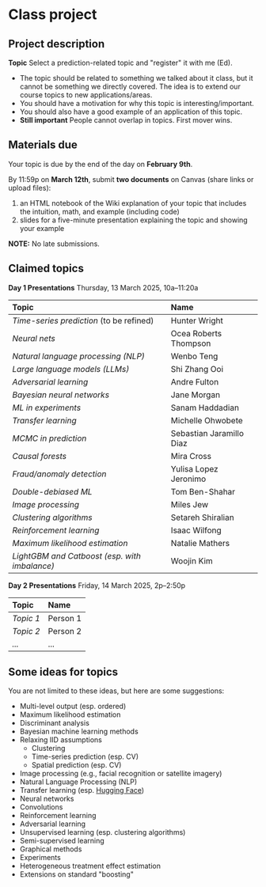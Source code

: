 # Class project

## Project description

**Topic** Select a prediction-related topic and "register" it with me (Ed).

- The topic should be related to something we talked about it class, but it cannot be something we directly covered. The idea is to extend our course topics to new applications/areas.
- You should have a motivation for why this topic is interesting/important.
- You should also have a good example of an application of this topic.
- **Still important** People cannot overlap in topics. First mover wins.

## Materials due

Your topic is due by the end of the day on **February 9th**.

By 11:59p on **March 12th**, submit **two documents** on Canvas (share links or upload files):

1. an HTML notebook of the Wiki explanation of your topic that includes the intuition, math, and example (including code)
1. slides for a five-minute presentation explaining the topic and showing your example 

**NOTE:** No late submissions.

## Claimed topics

**Day 1 Presentations** Thursday, 13 March 2025, 10a–11:20a

| Topic | Name |
|:---------|:---------|
| *Time-series prediction* (to be refined) | Hunter Wright |
| *Neural nets* | Ocea Roberts Thompson |
| *Natural language processing (NLP)* | Wenbo Teng |
| *Large language models (LLMs)* | Shi Zhang Ooi |
| *Adversarial learning* | Andre Fulton |
| *Bayesian neural networks* | Jane Morgan |
| *ML in experiments* | Sanam Haddadian |
| *Transfer learning* | Michelle Ohwobete |
| *MCMC in prediction* | Sebastian Jaramillo Diaz |
| *Causal forests* | Mira Cross |
| *Fraud/anomaly detection* | Yulisa Lopez Jeronimo |
| *Double-debiased ML* | Tom Ben-Shahar |
| *Image processing* | Miles Jew |
| *Clustering algorithms* | Setareh Shiralian |
| *Reinforcement learning* | Isaac Wilfong |
| *Maximum likelihood estimation* | Natalie Mathers |
| *LightGBM and Catboost (esp. with imbalance)* | Woojin Kim |

**Day 2 Presentations** Friday, 14 March 2025, 2p–2:50p

| Topic | Name |
|:---------|:---------|
| *Topic 1* | Person 1 |
| *Topic 2* | Person 2 |
| *...* | ... |

## Some ideas for topics

You are not limited to these ideas, but here are some suggestions:

- Multi-level output (esp. ordered)
- Maximum likelihood estimation
- Discriminant analysis
- Bayesian machine learning methods
- Relaxing IID assumptions
	- Clustering
	- Time-series prediction (esp. CV)
	- Spatial prediction (esp. CV)
- Image processing (e.g., facial recognition or satellite imagery)
- Natural Language Processing (NLP)
- Transfer learning (esp. [Hugging Face](https://huggingface.co/))
- Neural networks
- Convolutions
- Reinforcement learning
- Adversarial learning
- Unsupervised learning (esp. clustering algorithms)
- Semi-supervised learning
- Graphical methods
- Experiments
- Heterogeneous treatment effect estimation
- Extensions on standard "boosting"
